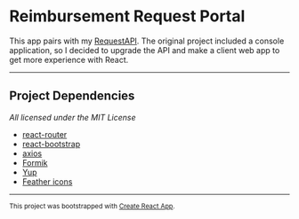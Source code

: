 # Reimbursement Request Portal

This app pairs with my [RequestAPI](https://github.com/briannarenni/RequestAPI). The original project included a console application, so I decided to upgrade the API and make a client web app to get more experience with React.

---
## Project Dependencies
*All licensed under the MIT License*

- [react-router](https://reactrouter.com/)
- [react-bootstrap](https://react-bootstrap.github.io/)
- [axios](https://axios-http.com/)
- [Formik](https://formik.org/)
- [Yup](https://github.com/jquense/yup)
- [Feather icons](https://feathericons.com/)

---
<small>This project was bootstrapped with [Create React App](https://github.com/facebook/create-react-app).</small>

